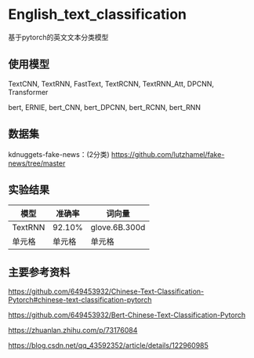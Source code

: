 # English_text_classification
基于pytorch的英文文本分类模型


## 使用模型
TextCNN, TextRNN, FastText, TextRCNN, TextRNN_Att, DPCNN, Transformer

bert, ERNIE, bert_CNN, bert_DPCNN, bert_RCNN, bert_RNN

## 数据集
kdnuggets-fake-news：(2分类)
https://github.com/lutzhamel/fake-news/tree/master

## 实验结果
|  模型   | 准确率  | 词向量  |
|  ----  | ----  |   ----  |
| TextRNN  | 92.10% | glove.6B.300d |
| 单元格  | 单元格 | 单元格 |


## 主要参考资料
https://github.com/649453932/Chinese-Text-Classification-Pytorch#chinese-text-classification-pytorch

https://github.com/649453932/Bert-Chinese-Text-Classification-Pytorch

https://zhuanlan.zhihu.com/p/73176084

https://blog.csdn.net/qq_43592352/article/details/122960985

